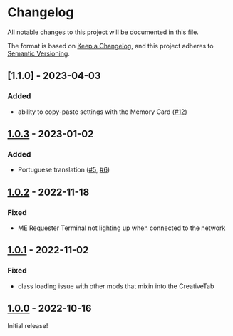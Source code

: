 # Changelog

All notable changes to this project will be documented in this file.

The format is based on [Keep a Changelog],
and this project adheres to [Semantic Versioning].

## [1.1.0] - 2023-04-03

### Added
- ability to copy-paste settings with the Memory Card ([#12])

<!-- Links -->
[#12]: https://github.com/AlmostReliable/merequester/issues/12

## [1.0.3] - 2023-01-02

### Added
- Portuguese translation ([#5], [#6])

<!-- Links -->
[#5]: https://github.com/AlmostReliable/merequester/pull/5
[#6]: https://github.com/AlmostReliable/merequester/pull/6

## [1.0.2] - 2022-11-18

### Fixed
- ME Requester Terminal not lighting up when connected to the network

## [1.0.1] - 2022-11-02

### Fixed
- class loading issue with other mods that mixin into the CreativeTab

## [1.0.0] - 2022-10-16

Initial release!

<!-- Links -->
[keep a changelog]: https://keepachangelog.com/en/1.0.0/
[semantic versioning]: https://semver.org/spec/v2.0.0.html

<!-- Versions -->
[1.0.3]: https://github.com/AlmostReliable/merequester/releases/tag/v1.19-forge-1.0.3
[1.0.2]: https://github.com/AlmostReliable/merequester/releases/tag/v1.19-forge-1.0.2
[1.0.1]: https://github.com/AlmostReliable/merequester/releases/tag/v1.19-forge-1.0.1
[1.0.0]: https://github.com/AlmostReliable/merequester/releases/tag/v1.19-forge-1.0.0
